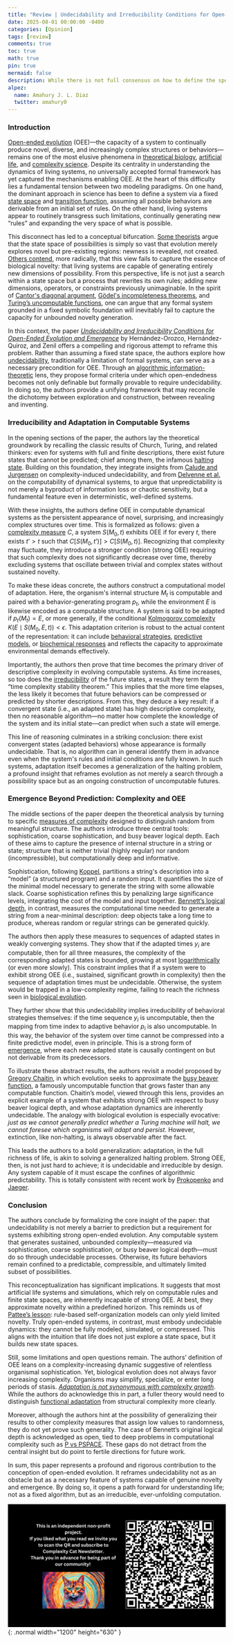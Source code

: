 ```yaml
---
title: "Review | Undecidability and Irreducibility Conditions for Open-Ended Evolution and Emergence"
date: 2025-08-01 00:00:00 -0400
categories: [Opinion]
tags: [review]
comments: true
toc: true 
math: true
pin: true 
mermaid: false
description: While there is not full consensus on how to define the specifics of Open-Ended Evolution (OEE), at a high level it describes organisms that are continuously evolving and changing, rather than eventually reaching a state where nothing changes. The paper I am going to review today proposes a formal framework for discussing OEE. Surprisingly, the authors allude to undecidability and computational irreducibility, which reminds us of many other narratives we have discussed here. What's new under their lens? Is evolution a computational phenomenon?
alpez:
  name: Amahury J. L. Diaz
  twitter: amahury0
---
```

### Introduction
[Open-ended evolution](https://alife.org/encyclopedia/introduction/open-ended-evolution/) (OEE)—the capacity of a system to continually produce novel, diverse, and increasingly complex structures or behaviors—remains one of the most elusive phenomena in [theoretical biology](https://en.wikipedia.org/wiki/Mathematical_and_theoretical_biology), [artificial life](https://en.wikipedia.org/wiki/Artificial_life), and [complexity science](https://en.wikipedia.org/wiki/Complex_system). Despite its centrality in understanding the dynamics of living systems, no universally accepted formal framework has yet captured the mechanisms enabling OEE. At the heart of this difficulty lies a fundamental tension between two modeling paradigms. On one hand, the dominant approach in science has been to define a system via a fixed [state space](https://en.wikipedia.org/wiki/State-space_representation) and [transition function](https://en.wikipedia.org/wiki/Transition_system), assuming all possible behaviors are derivable from an initial set of rules. On the other hand, living systems appear to routinely transgress such limitations, continually generating new “rules” and expanding the very space of what is possible.

This disconnect has led to a conceptual bifurcation. [Some theorists](https://en.wikipedia.org/wiki/Evolutionary_landscape) argue that the state space of possibilities is simply so vast that evolution merely explores novel but pre-existing regions: newness is revealed, not created. [Others contend](https://www.mdpi.com/1099-4300/23/11/1467), more radically, that this view fails to capture the essence of biological novelty: that living systems are capable of generating entirely new dimensions of possibility. From this perspective, life is not just a search within a state space but a process that rewrites its own rules; adding new dimensions, operators, or constraints previously unimaginable. In the spirit of [Cantor's diagonal argument](https://en.wikipedia.org/wiki/Cantor%27s_diagonal_argument), [Gödel's incompleteness theorems](https://en.wikipedia.org/wiki/G%C3%B6del%27s_incompleteness_theorems), and [Turing’s uncomputable functions](https://en.wikipedia.org/wiki/Halting_problem), one can argue that any formal system grounded in a fixed symbolic foundation will inevitably fail to capture the capacity for unbounded novelty generation.

In this context, the paper [_Undecidability and Irreducibility Conditions for Open-Ended Evolution and Emergence_](https://ieeexplore.ieee.org/abstract/document/8290548) by Hernández-Orozco, Hernández-Quiroz, and Zenil offers a compelling and rigorous attempt to reframe this problem. Rather than assuming a fixed state space, the authors explore how [undecidability](https://en.wikipedia.org/wiki/Undecidable_problem), traditionally a limitation of formal systems, can serve as a necessary precondition for OEE. Through an [algorithmic information-theoretic](https://en.wikipedia.org/wiki/Algorithmic_information_theory) lens, they propose formal criteria under which open-endedness becomes not only definable but formally provable to require undecidability. In doing so, the authors provide a unifying framework that may reconcile the dichotomy between exploration and construction, between revealing and inventing.

### Irreducibility and Adaptation in Computable Systems
In the opening sections of the paper, the authors lay the theoretical groundwork by recalling the classic results of Church, Turing, and related thinkers: even for systems with full and finite descriptions, there exist future states that cannot be predicted; chief among them, the infamous [halting state](https://human.libretexts.org/Bookshelves/Philosophy/Sets_Logic_Computation_(Zach)/03%3A_III-_Turing_Machines/3.01%3A_Turing_Machine_Computations/3.1.06%3A_Halting_States). Building on this foundation, they integrate insights from [Calude and Jurgensen](https://www.sciencedirect.com/science/article/pii/S0196885804001277) on complexity-induced undecidability, and from [Delvenne et al.](https://journals.sagepub.com/doi/abs/10.3233/FUN-2006-74406?casa_token=G1T9eyu3PbMAAAAA:4RjlFRIrZsf7zrVjkuTiSwmM18Z772WPUkMH_O4-yuHdxrR-fICjNOT7To2lR0f4Fck9JFSdR2D4) on the computability of dynamical systems, to argue that unpredictability is not merely a byproduct of information loss or chaotic sensitivity, but a fundamental feature even in deterministic, well-defined systems.

With these insights, the authors define OEE in computable dynamical systems as the persistent appearance of novel, surprising, and increasingly complex structures over time. This is formalized as follows: given a [complexity measure](https://web.mit.edu/esd.83/www/notebook/Complexity.PDF) $C$, a system $S(M_0, t)$ exhibits OEE if for every $t$, there exists $t’ > t$ such that $C[S(M_0, t’)] > C[S(M_0, t)]$. Recognizing that complexity may fluctuate, they introduce a stronger condition (strong OEE) requiring that such complexity does not significantly decrease over time, thereby excluding systems that oscillate between trivial and complex states without sustained novelty.

To make these ideas concrete, the authors construct a computational model of adaptation. Here, the organism's internal structure $M_t$ is computable and paired with a behavior-generating program $p_t$, while the environment $E$ is likewise encoded as a computable structure. A system is said to be adapted if $p_t(M_t) = E$, or more generally, if the conditional [Kolmogorov complexity](https://en.wikipedia.org/wiki/Kolmogorov_complexity) $K(E \mid S(M_0, E, t)) < \epsilon$. This adaptation criterion is robust to the actual content of the representation: it can include [behavioral strategies](https://en.wikipedia.org/wiki/Behavioral_strategy), [predictive models](https://en.wikipedia.org/wiki/Predictive_modelling), or [biochemical responses](https://en.wikipedia.org/wiki/Allosteric_regulation) and reflects the capacity to approximate environmental demands effectively.

Importantly, the authors then prove that time becomes the primary driver of descriptive complexity in evolving computable systems. As time increases, so too does the [irreducibility](https://en.wikipedia.org/wiki/Computational_irreducibility) of the future states, a result they term the “time complexity stability theorem.” This implies that the more time elapses, the less likely it becomes that future behaviors can be compressed or predicted by shorter descriptions. From this, they deduce a key result: if a convergent state (i.e., an adapted state) has high descriptive complexity, then no reasonable algorithm—no matter how complete the knowledge of the system and its initial state—can predict when such a state will emerge.

This line of reasoning culminates in a striking conclusion: there exist convergent states (adapted behaviors) whose appearance is formally undecidable. That is, no algorithm can in general identify them in advance even when the system's rules and initial conditions are fully known. In such systems, adaptation itself becomes a generalization of the halting problem, a profound insight that reframes evolution as not merely a search through a possibility space but as an ongoing construction of uncomputable futures.

### Emergence Beyond Prediction: Complexity and OEE
The middle sections of the paper deepen the theoretical analysis by turning to specific [measures of complexity](https://web.mit.edu/esd.83/www/notebook/Complexity.PDF) designed to distinguish random from meaningful structure. The authors introduce three central tools: sophistication, coarse sophistication, and busy beaver logical depth. Each of these aims to capture the presence of internal structure in a string or state; structure that is neither trivial (highly regular) nor random (incompressible), but computationally deep and informative.

Sophistication, following [Koppel](https://content.wolfram.com/sites/13/2018/02/01-6-4.pdf), partitions a string's description into a “model” (a structured program) and a random input. It quantifies the size of the minimal model necessary to generate the string with some allowable slack. Coarse sophistication refines this by penalizing large significance levels, integrating the cost of the model and input together. [Bennett’s logical depth](https://en.wikipedia.org/wiki/Logical_depth), in contrast, measures the computational time needed to generate a string from a near-minimal description: deep objects take a long time to produce, whereas random or regular strings can be generated quickly.

The authors then apply these measures to sequences of adapted states in weakly converging systems. They show that if the adapted times $y_i$ are computable, then for all three measures, the complexity of the corresponding adapted states is bounded, growing at most [logarithmically](https://www.geeksforgeeks.org/dsa/what-is-logarithmic-time-complexity/) (or even more slowly). This constraint implies that if a system were to exhibit strong OEE (i.e., sustained, significant growth in complexity) then the sequence of adaptation times must be undecidable. Otherwise, the system would be trapped in a low-complexity regime, failing to reach the richness seen in [biological evolution](https://evolution.berkeley.edu/evolution-101/an-introduction-to-evolution/).

They further show that this undecidability implies irreducibility of behavioral strategies themselves: if the time sequence $y_i$ is uncomputable, then the mapping from time index to adaptive behavior $p_i$ is also uncomputable. In this way, the behavior of the system over time cannot be compressed into a finite predictive model, even in principle. This is a strong form of [emergence](https://en.wikipedia.org/wiki/Emergence), where each new adapted state is causally contingent on but not derivable from its predecessors.

To illustrate these abstract results, the authors revisit a model proposed by [Gregory Chaitin](https://en.wikipedia.org/wiki/Gregory_Chaitin), in which evolution seeks to approximate the [busy beaver function](https://en.wikipedia.org/wiki/Busy_beaver), a famously uncomputable function that grows faster than any computable function. Chaitin’s model, viewed through this lens, provides an explicit example of a system that exhibits strong OEE with respect to busy beaver logical depth, and whose adaptation dynamics are inherently undecidable. The analogy with biological evolution is especially evocative: _just as we cannot generally predict whether a Turing machine will halt, we cannot foresee which organisms will adapt and persist_. However, extinction, like non-halting, is always observable after the fact.

This leads the authors to a bold generalization: adaptation, in the full richness of life, is akin to solving a generalized halting problem. Strong OEE, then, is not just hard to achieve; it is undecidable and irreducible by design. Any system capable of it must escape the confines of algorithmic predictability. This is totally consistent with recent work by [Prokopenko](https://iopscience.iop.org/article/10.1088/2632-072X/ad9cdc/meta) and [Jaeger](https://www.frontiersin.org/journals/psychology/articles/10.3389/fpsyg.2024.1362658/full).

### Conclusion
The authors conclude by formalizing the core insight of the paper: that undecidability is not merely a barrier to prediction but a requirement for systems exhibiting strong open-ended evolution. Any computable system that generates sustained, unbounded complexity—measured via sophistication, coarse sophistication, or busy beaver logical depth—must do so through undecidable processes. Otherwise, its future behaviors remain confined to a predictable, compressible, and ultimately limited subset of possibilities.

This reconceptualization has significant implications. It suggests that most artificial life systems and simulations, which rely on computable rules and finite state spaces, are inherently incapable of strong OEE. At best, they approximate novelty within a predefined horizon. This reminds us of [Pattee’s lesson](https://www.researchgate.net/profile/Howard-Pattee/publication/221586859_Simulations_Realizations_and_Theories_of_Life/links/0912f5017387295d4a000000/Simulations-Realizations-and-Theories-of-Life.pdf): rule-based self-organization models can only yield limited novelty. Truly open-ended systems, in contrast, must embody undecidable dynamics: they cannot be fully modeled, simulated, or compressed. This aligns with the intuition that life does not just explore a state space, but it builds new state spaces.

Still, some limitations and open questions remain. The authors’ definition of OEE leans on a complexity-increasing dynamic suggestive of relentless organismal sophistication. Yet, biological evolution does not always favor increasing complexity. Organisms may simplify, specialize, or enter long periods of stasis. [_Adaptation is not synonymous with complexity growth_](https://www.pnas.org/doi/abs/10.1073/pnas.2425772122). While the authors do acknowledge this in part, a fuller theory would need to distinguish [functional adaptation](https://www.quantamagazine.org/why-everything-in-the-universe-turns-more-complex-20250402/) from structural complexity more clearly.

Moreover, although the authors hint at the possibility of generalizing their results to other complexity measures that assign low values to randomness, they do not yet prove such generality. The case of Bennett’s original logical depth is acknowledged as open, tied to deep problems in computational complexity such as [P vs PSPACE](https://cs.stackexchange.com/questions/23745/has-there-been-any-more-progress-on-p-vs-pspace-compared-to-p-vs-np). These gaps do not detract from the central insight but do point to fertile directions for future work.

In sum, this paper represents a profound and rigorous contribution to the conception of open-ended evolution. It reframes undecidability not as an obstacle but as a necessary feature of systems capable of genuine novelty and emergence. By doing so, it opens a path forward for understanding life; not as a fixed algorithm, but as an irreducible, ever-unfolding computation.

![Desktop View](/assets/img/fix/complexity-cat-newsletter.png){: .normal width="1200" height="630" }
